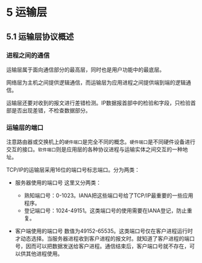 # 5 运输层

## 5.1 运输层协议概述

### 进程之间的通信

运输层属于面向通信部分的最高层，同时也是用户功能中的最底层。

网络层为主机之间提供逻辑通信，而运输层为应用进程之间提供端到端的逻辑通信。

运输层还要对收到的报文进行差错检测。IP数据报首部中的检验和字段，只检验首部是否出现差错，不检查数据部分。

### 运输层的端口

注意路由器或交换机上的`硬件端口`是完全不同的概念。`硬件端口`是不同硬件设备进行交互的接口。`软件端口`则是应用层的各种协议进程与运输实体之间交互的一种地址。

TCP/IP的运输层采用16位的端口号标志端口。分为两类：

- 服务器使用的端口号
  这里又分两类：
  - 熟知端口号：0-1023。IANA把这些端口号给了TCP/IP最重要的一些应用程序。
  - 登记端口号：1024-49151。这类端口号的使用需要在IANA登记，防止重复。

- 客户端使用的端口号
  数值为49152-65535。这类端口号仅在客户进程运行时才动态选择。当服务器进程收到客户进程的报文时。就知道了客户进程的端口号，因而可以把数据发送给客户进程。通信结束后，客户端口号就不存在，可以供其他进程使用。

